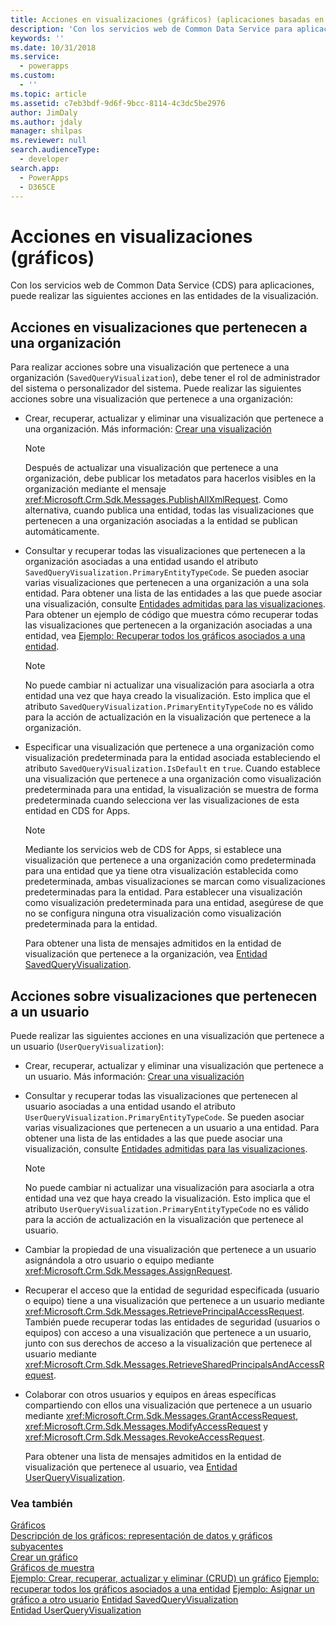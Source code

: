 ```yaml
---
title: Acciones en visualizaciones (gráficos) (aplicaciones basadas en modelos) | Microsoft Docs
description: 'Con los servicios web de Common Data Service para aplicaciones, puede realizar las siguientes acciones en las entidades de la visualización.'
keywords: ''
ms.date: 10/31/2018
ms.service:
  - powerapps
ms.custom:
  - ''
ms.topic: article
ms.assetid: c7eb3bdf-9d6f-9bcc-8114-4c3dc5be2976
author: JimDaly
ms.author: jdaly
manager: shilpas
ms.reviewer: null
search.audienceType:
  - developer
search.app:
  - PowerApps
  - D365CE
---
```


# <a name="actions-on-visualizations-charts"></a>Acciones en visualizaciones (gráficos)

<!-- https://docs.microsoft.com/en-us/dynamics365/customer-engagement/developer/customize-dev/actions-visualizations-charts -->

Con los servicios web de Common Data Service (CDS) para aplicaciones, puede realizar las siguientes acciones en las entidades de la visualización.  
  
## <a name="actions-on-organization-owned-visualizations"></a>Acciones en visualizaciones que pertenecen a una organización  
 Para realizar acciones sobre una visualización que pertenece a una organización (`SavedQueryVisualization`), debe tener el rol de administrador del sistema o personalizador del sistema. Puede realizar las siguientes acciones sobre una visualización que pertenece a una organización:  
  
- Crear, recuperar, actualizar y eliminar una visualización que pertenece a una organización. Más información: [Crear una visualización](create-visualization-chart.md)  
  
  > [!NOTE]
  >  Después de actualizar una visualización que pertenece a una organización, debe publicar los metadatos para hacerlos visibles en la organización mediante el mensaje <xref:Microsoft.Crm.Sdk.Messages.PublishAllXmlRequest>. Como alternativa, cuando publica una entidad, todas las visualizaciones que pertenecen a una organización asociadas a la entidad se publican automáticamente.  
  
- Consultar y recuperar todas las visualizaciones que pertenecen a la organización asociadas a una entidad usando el atributo `SavedQueryVisualization.PrimaryEntityTypeCode`. Se pueden asociar varias visualizaciones que pertenecen a una organización a una sola entidad. Para obtener una lista de las entidades a las que puede asociar una visualización, consulte [Entidades admitidas para las visualizaciones](view-data-with-visualizations-charts.md#SupportedVisualizationEntities). Para obtener un ejemplo de código que muestra cómo recuperar todas las visualizaciones que pertenecen a la organización asociadas a una entidad, vea [Ejemplo: Recuperar todos los gráficos asociados a una entidad](/dynamics365/customer-engagement/developer/customize-dev/sample-retrieve-all-charts-attached-entity).
  
  > [!NOTE]
  >  No puede cambiar ni actualizar una visualización para asociarla a otra entidad una vez que haya creado la visualización. Esto implica que el atributo `SavedQueryVisualization.PrimaryEntityTypeCode` no es válido para la acción de actualización en la visualización que pertenece a la organización.
  
- Especificar una visualización que pertenece a una organización como visualización predeterminada para la entidad asociada estableciendo el atributo `SavedQueryVisualization.IsDefault` en `true`. Cuando establece una visualización que pertenece a una organización como visualización predeterminada para una entidad, la visualización se muestra de forma predeterminada cuando selecciona ver las visualizaciones de esta entidad en CDS for Apps.
  
  > [!NOTE]
  >  Mediante los servicios web de CDS for Apps, si establece una visualización que pertenece a una organización como predeterminada para una entidad que ya tiene otra visualización establecida como predeterminada, ambas visualizaciones se marcan como visualizaciones predeterminadas para la entidad.  Para establecer una visualización como visualización predeterminada para una entidad, asegúrese de que no se configura ninguna otra visualización como visualización predeterminada para la entidad.  
  
  Para obtener una lista de mensajes admitidos en la entidad de visualización que pertenece a la organización, vea [Entidad SavedQueryVisualization](../common-data-service/reference/entities/savedqueryvisualization.md).
  
## <a name="actions-on-user-owned-visualizations"></a>Acciones sobre visualizaciones que pertenecen a un usuario  
 Puede realizar las siguientes acciones en una visualización que pertenece a un usuario (`UserQueryVisualization`):  
  
- Crear, recuperar, actualizar y eliminar una visualización que pertenece a un usuario. Más información: [Crear una visualización](create-visualization-chart.md)  
  
- Consultar y recuperar todas las visualizaciones que pertenecen al usuario asociadas a una entidad usando el atributo `UserQueryVisualization.PrimaryEntityTypeCode`. Se pueden asociar varias visualizaciones que pertenecen a un usuario a una entidad. Para obtener una lista de las entidades a las que puede asociar una visualización, consulte [Entidades admitidas para las visualizaciones](view-data-with-visualizations-charts.md#SupportedVisualizationEntities).  
  
  > [!NOTE]
  >  No puede cambiar ni actualizar una visualización para asociarla a otra entidad una vez que haya creado la visualización. Esto implica que el atributo `UserQueryVisualization.PrimaryEntityTypeCode` no es válido para la acción de actualización en la visualización que pertenece al usuario.
  
- Cambiar la propiedad de una visualización que pertenece a un usuario asignándola a otro usuario o equipo mediante <xref:Microsoft.Crm.Sdk.Messages.AssignRequest>.  
  
- Recuperar el acceso que la entidad de seguridad especificada (usuario o equipo) tiene a una visualización que pertenece a un usuario mediante <xref:Microsoft.Crm.Sdk.Messages.RetrievePrincipalAccessRequest>. También puede recuperar todas las entidades de seguridad (usuarios o equipos) con acceso a una visualización que pertenece a un usuario, junto con sus derechos de acceso a la visualización que pertenece al usuario mediante <xref:Microsoft.Crm.Sdk.Messages.RetrieveSharedPrincipalsAndAccessRequest>.  
  
- Colaborar con otros usuarios y equipos en áreas específicas compartiendo con ellos una visualización que pertenece a un usuario mediante <xref:Microsoft.Crm.Sdk.Messages.GrantAccessRequest>, <xref:Microsoft.Crm.Sdk.Messages.ModifyAccessRequest> y <xref:Microsoft.Crm.Sdk.Messages.RevokeAccessRequest>.  
  
  Para obtener una lista de mensajes admitidos en la entidad de visualización que pertenece al usuario, vea [Entidad UserQueryVisualization](../common-data-service/reference/entities/userqueryvisualization.md).

### <a name="see-also"></a>Vea también  
 [Gráficos](view-data-with-visualizations-charts.md)   
 [Descripción de los gráficos: representación de datos y gráficos subyacentes](understand-charts-underlying-data-chart-representation.md)   
 [Crear un gráfico](create-visualization-chart.md)   
 [Gráficos de muestra](sample-charts.md)   
 [Ejemplo: Crear, recuperar, actualizar y eliminar (CRUD) un gráfico](/dynamics365/customer-engagement/developer/customize-dev/sample-create-retrieve-update-delete-chart)  <!--TODO: Need to find the topic in Powerapps repo to link --> [Ejemplo: recuperar todos los gráficos asociados a una entidad](/dynamics365/customer-engagement/developer/customize-dev/sample-retrieve-all-charts-attached-entity)   <!--TODO: Need to find the topic in Powerapps repo to link --> [Ejemplo: Asignar un gráfico a otro usuario](/dynamics365/customer-engagement/developer/customize-dev/sample-assign-chart-another-user)   <!--TODO: Need to find the topic in Powerapps repo to link --> [Entidad SavedQueryVisualization](../common-data-service/reference/entities/savedqueryvisualization.md)   
 [Entidad UserQueryVisualization](../common-data-service/reference/entities/userqueryvisualization.md)